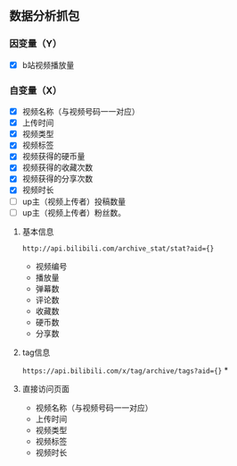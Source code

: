 ## 数据分析抓包
### 因变量（Y）
- [x] b站视频播放量
### 自变量（X）
- [x] 视频名称（与视频号码一一对应）
- [x] 上传时间
- [x] 视频类型
- [x] 视频标签
- [x] 视频获得的硬币量
- [x] 视频获得的收藏次数
- [x] 视频获得的分享次数
- [x] 视频时长
- [ ] up主（视频上传者）投稿数量
- [ ] up主（视频上传者）粉丝数。

1. 基本信息

    ```http://api.bilibili.com/archive_stat/stat?aid={}```
    * 视频编号
    * 播放量
    * 弹幕数
    * 评论数
    * 收藏数
    * 硬币数
    * 分享数

2. tag信息

    ```https://api.bilibili.com/x/tag/archive/tags?aid={}```
    *
3. 直接访问页面
    * 视频名称（与视频号码一一对应）
    * 上传时间
    * 视频类型
    * 视频标签
    * 视频时长